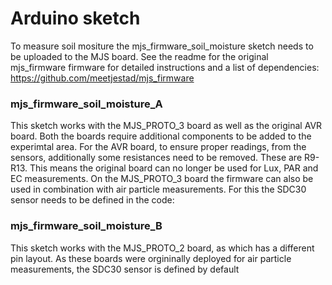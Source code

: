 Arduino sketch
=============

To measure soil mositure the mjs_firmware_soil_moisture sketch needs to be uploaded to the MJS board. 
See the readme for the original mjs_firmware firmware for detailed instructions and a list of dependencies: https://github.com/meetjestad/mjs_firmware

### mjs_firmware_soil_moisture_A
This sketch works with the MJS_PROTO_3 board as well as the original AVR board. 
Both the boards require additional components to be added to the experimtal area.
For the AVR board, to ensure proper readings, from the sensors, additionally some resistances need to be removed.
These are R9-R13. This means the original board can no longer be used for Lux, PAR and EC measurements. 
On the MJS_PROTO_3 board the firmware can also be used in combination with air particle measurements. 
For this the SDC30 sensor needs to be defined in the code:


### mjs_firmware_soil_moisture_B
This sketch works with the MJS_PROTO_2 board, as which has a different pin layout. 
As these boards were orgininally deployed for air particle measurements, the SDC30 sensor is defined by default



